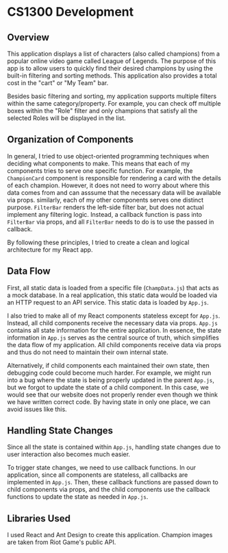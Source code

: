 # CS1300 Development

## Overview

This application displays a list of characters (also called champions) from a
popular online video game called League of Legends. The purpose of this app is
to allow users to quickly find their desired champions by using the built-in
filtering and sorting methods. This application also provides a total cost in the
"cart" or "My Team" bar.

Besides basic filtering and sorting, my application supports multiple filters
within the same category/property. For example, you can check off multiple
boxes within the "Role" filter and only champions that satisfy all the selected
Roles will be displayed in the list.

## Organization of Components

In general, I tried to use object-oriented programming techniques when deciding
what components to make. This means that each of my components tries to serve
one specific function. For example, the `ChampionCard` component is responsible
for rendering a card with the details of each champion. However, it does not
need to worry about where this data comes from and can asssume that the necessary
data will be available via props. similarly, each of my other components serves
one distinct purpose. `FilterBar` renders the left-side filter bar, but does not
actual implement any filtering logic. Instead, a callback function is pass into
`FilterBar` via props, and all `FilterBar` needs to do is to use the passed in
callback.

By following these principles, I tried to create a clean and logical architecture
for my React app.

## Data Flow

First, all static data is loaded from a specific file (`ChampData.js`) that acts
as a mock database. In a real application, this static data would be loaded via
an HTTP request to an API service. This static data is loaded by `App.js`.

I also tried to make all of my React components stateless except for
`App.js`. Instead, all child components receive the necessary data via props.
`App.js` contains all state information for the entire application. In essence,
the state information in `App.js` serves as the central source of truth, which
simplifies the data flow of my application. All child components receive data 
via props and thus do not need to maintain their own internal state.

Alternatively, if child components each maintained their own state, then debugging
code could become much harder. For example, we might run into a bug where the state is 
being properly updated in the parent `App.js`, but we forgot to update the state
of a child component. In this case, we would see that our website does not 
properly render even though we think we have written correct code. By having 
state in only one place, we can avoid issues like this.

## Handling State Changes

Since all the state is contained within `App.js`, handling state changes due to
user interaction also becomes much easier.

To trigger state changes, we need to use callback functions. In our application,
since all components are stateless, all callbacks are implemented in `App.js`.
Then, these callback functions are passed down to child components via props,
and the child components use the callback functions to update the state as needed
in `App.js`.

## Libraries Used

I used React and Ant Design to create this application. Champion images are taken
from Riot Game's public API.
